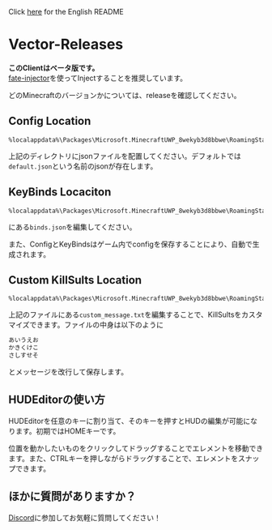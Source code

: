 Click [here](README.md) for the English README
# Vector-Releases
**このClientはベータ版です。**  
[fate-injector](https://github.com/fligger/FateInjector)を使ってInjectすることを推奨しています。

どのMinecraftのバージョンかについては、releaseを確認してください。
## Config Location
```
%localappdata%\Packages\Microsoft.MinecraftUWP_8wekyb3d8bbwe\RoamingState\Vector\configs
```
上記のディレクトリにjsonファイルを配置してください。デフォルトでは`default.json`という名前のjsonが存在します。

## KeyBinds Locaciton
```
%localappdata%\Packages\Microsoft.MinecraftUWP_8wekyb3d8bbwe\RoamingState\Vector
```
にある`binds.json`を編集してください。

また、ConfigとKeyBindsはゲーム内でconfigを保存することにより、自動で生成されます。

## Custom KillSults Location
```
%localappdata%\Packages\Microsoft.MinecraftUWP_8wekyb3d8bbwe\RoamingState\Vector
```
上記のファイルにある`custom_message.txt`を編集することで、KillSultsをカスタマイズできます。ファイルの中身は以下のように
```txt
あいうえお
かきくけこ
さしすせそ
```
とメッセージを改行して保存します。

## HUDEditorの使い方
HUDEditorを任意のキーに割り当て、そのキーを押すとHUDの編集が可能になります。初期ではHOMEキーです。

位置を動かしたいものをクリックしてドラッグすることでエレメントを移動できます。また、CTRLキーを押しながらドラッグすることで、エレメントをスナップできます。
## ほかに質問がありますか？
[Discord](https://discord.gg/vector)に参加してお気軽に質問してください！